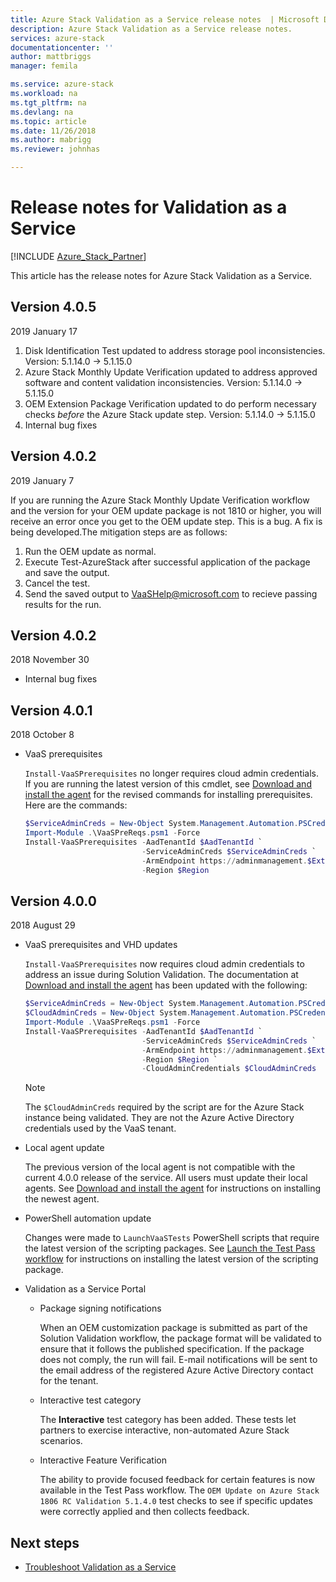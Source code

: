 ```yaml
---
title: Azure Stack Validation as a Service release notes  | Microsoft Docs
description: Azure Stack Validation as a Service release notes.
services: azure-stack
documentationcenter: ''
author: mattbriggs
manager: femila

ms.service: azure-stack
ms.workload: na
ms.tgt_pltfrm: na
ms.devlang: na
ms.topic: article
ms.date: 11/26/2018
ms.author: mabrigg
ms.reviewer: johnhas

---
```


# Release notes for Validation as a Service

[!INCLUDE [Azure_Stack_Partner](./includes/azure-stack-partner-appliesto.md)]

This article has the release notes for Azure Stack Validation as a Service.

## Version 4.0.5
2019 January 17

1.  Disk Identification Test updated to address storage pool inconsistencies. Version: 5.1.14.0  -> 5.1.15.0
2.  Azure Stack Monthly Update Verification updated to address approved software and content validation inconsistencies. Version: 5.1.14.0  -> 5.1.15.0
3.  OEM Extension Package Verification updated to do perform necessary checks *before* the Azure Stack update step. Version: 5.1.14.0  -> 5.1.15.0
4.  Internal bug fixes



## Version 4.0.2

2019 January 7

If you are running the Azure Stack Monthly Update Verification workflow and the version for your OEM update package is not 1810 or higher, you will receive an error once you get to the OEM update step. This is a bug. A fix is being developed.The mitigation steps are as follows:

1.	Run the OEM update as normal.
2.	Execute Test-AzureStack after successful application of the package and save the output.
3.	Cancel the test.
4.  Send the saved output to VaaSHelp@microsoft.com to recieve passing results for the run.

## Version 4.0.2

2018 November 30

- Internal bug fixes

## Version 4.0.1

2018 October 8

- VaaS prerequisites

    `Install-VaaSPrerequisites` no longer requires cloud admin credentials. If you are running the latest version of this cmdlet, see [Download and install the agent](azure-stack-vaas-local-agent.md#download-and-install-the-agent) for the revised commands for installing prerequisites. Here are the commands:

    ```PowerShell
    $ServiceAdminCreds = New-Object System.Management.Automation.PSCredential "<aadServiceAdminUser>", (ConvertTo-SecureString "<aadServiceAdminPassword>" -AsPlainText -Force)
    Import-Module .\VaaSPreReqs.psm1 -Force
    Install-VaaSPrerequisites -AadTenantId $AadTenantId `
                              -ServiceAdminCreds $ServiceAdminCreds `
                              -ArmEndpoint https://adminmanagement.$ExternalFqdn `
                              -Region $Region
    ```

## Version 4.0.0

2018 August 29

- VaaS prerequisites and VHD updates

    `Install-VaaSPrerequisites` now requires cloud admin credentials to address an issue during Solution Validation. The documentation at [Download and install the agent](azure-stack-vaas-local-agent.md#download-and-install-the-agent) has been updated with the following:

    ```PowerShell
    $ServiceAdminCreds = New-Object System.Management.Automation.PSCredential "<aadServiceAdminUser>", (ConvertTo-SecureString "<aadServiceAdminPassword>" -AsPlainText -Force)
    $CloudAdminCreds = New-Object System.Management.Automation.PSCredential "<cloudAdminDomain\username>", (ConvertTo-SecureString "<cloudAdminPassword>" -AsPlainText -Force)
    Import-Module .\VaaSPreReqs.psm1 -Force
    Install-VaaSPrerequisites -AadTenantId $AadTenantId `
                              -ServiceAdminCreds $ServiceAdminCreds `
                              -ArmEndpoint https://adminmanagement.$ExternalFqdn `
                              -Region $Region `
                              -CloudAdminCredentials $CloudAdminCreds
    ```
    > [!NOTE]
    > The `$CloudAdminCreds` required by the script are for the Azure Stack instance being validated. They are not the Azure Active Directory credentials used by the VaaS tenant.

- Local agent update

    The previous version of the local agent is not compatible with the current 4.0.0 release of the service. All users must update their local agents. See [Download and install the agent](azure-stack-vaas-local-agent.md#download-and-install-the-agent) for instructions on installing the newest agent.

- PowerShell automation update

    Changes were made to `LaunchVaaSTests` PowerShell scripts that require the latest version of the scripting packages. See [Launch the Test Pass workflow](azure-stack-vaas-automate-with-powershell.md#launch-the-test-pass-workflow) for instructions on installing the latest version of the scripting package.

- Validation as a Service Portal

  - Package signing notifications

    When an OEM customization package is submitted as part of the Solution Validation workflow, the package format will be validated to ensure that it follows the published specification. If the package does not comply, the run will fail. E-mail notifications will be sent to the email address of the registered Azure Active Directory contact for the tenant.

  - Interactive test category

    The **Interactive** test category has been added. These tests let partners to exercise interactive, non-automated Azure Stack scenarios.

  - Interactive Feature Verification

    The ability to provide focused feedback for certain features is now available in the Test Pass workflow. The `OEM Update on Azure Stack 1806 RC Validation 5.1.4.0` test checks to see if specific updates were correctly applied and then collects feedback.

## Next steps

- [Troubleshoot Validation as a Service](azure-stack-vaas-troubleshoot.md)
